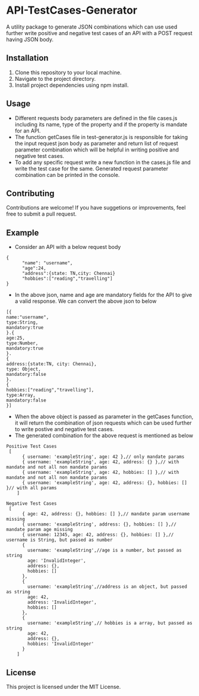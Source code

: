 # API-TestCases-Generator
A utility package to generate JSON combinations which can use used further write positive and negative test cases of an API with a POST request having JSON body.

## Installation

1. Clone this repository to your local machine.
2. Navigate to the project directory. 
3. Install project dependencies using npm install.

## Usage

- Different requests body parameters are defined in the file cases.js including its name, type of the property and if the property is mandate for an API.
- The function getCases file in test-generator.js is responsible for taking the input request json body as parameter and return list of request parameter combination which will be helpful in writing positive and negative test cases.
- To add any specific request write a new function in the cases.js file and write the test case for the same. Generated request parameter combination can be printed in the console.

## Contributing
Contributions are welcome! If you have suggetions or improvements, feel free to submit a pull request.

## Example
-  Consider an API with a below request body
  ```
{
        "name": "username",
        "age":24,
        "address":{state: TN,city: Chennai}
        "hobbies":["reading","travelling"]
}
```
- In the above json, name and age are mandatory fields for the API to give a valid response. We can convert the above json to below
```
[{
name:"username",
type:String,
mandatory:true
}.{
age:25,
type:Number,
mandatory:true
}.
{
address:{state:TN, city: Chennai},
type: Object,
mandatory:false
}.
{
hobbies:["reading","travelling"],
type:Array,
mandatory:false
}]
```
- When the above object is passed as parameter in the getCases function, it will return the combination of json requests which can be used further to write postive and negative test cases.
- The generated combination for the above request is mentioned as below
```
Positive Test Cases
 [
      { username: 'exampleString', age: 42 },// only mandate params
      { username: 'exampleString', age: 42, address: {} },// with mandate and not all non mandate params
      { username: 'exampleString', age: 42, hobbies: [] },// with mandate and not all non mandate params
      { username: 'exampleString', age: 42, address: {}, hobbies: [] }// with all params
    ]

Negative Test Cases
 [
      { age: 42, address: {}, hobbies: [] },// mandate param username missing
      { username: 'exampleString', address: {}, hobbies: [] },// mandate param age missing
      { username: 12345, age: 42, address: {}, hobbies: [] },// username is String, but passed as number
      {
        username: 'exampleString',//age is a number, but passed as string
        age: 'InvalidInteger',
        address: {},
        hobbies: []
      },
      {
        username: 'exampleString',//address is an object, but passed as string
        age: 42,
        address: 'InvalidInteger',
        hobbies: []
      },
      {
        username: 'exampleString',// hobbies is a array, but passed as string
        age: 42,
        address: {},
        hobbies: 'InvalidInteger'
      }
    ]

```

## License
This project is licensed under the MIT License.
